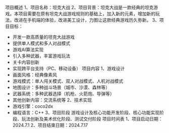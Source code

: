 项目概述 
1、项目名称：坦克大战
2、项目背景：坦克大战是一款经典的坦克游戏。本项目需要在原有坦克大战游戏规则的基础上，加入新的元素，增加新的玩法，改进在手机端的体验，改进美工设计，力图让这款经典游戏历久弥新。
3、项目目标：
- 开发一款高质量的坦克大战游戏 
- 提供单人模式和多人对战模式
- 游戏AI算法实现 
- 引入多种武器，丰富游戏玩法 
- 关卡内容创新
- 实现跨平台支持（PC、移动设备）
项目内容 
1、游戏设计 
- 画面风格：经典像素风
- 游戏模式：单人闯关模式、双人对战模式、人机对战模式 
- 地图设计：多种战斗场景（城市、沙漠、森林等） 
- 武器系统：多种武器选择（机枪、火箭炮、导弹等） 
- 其他创新内容：交流系统等
2、技术实现 
- 游戏引擎：coco2dx
- 编程语言：C++
3、项目阶段 
游戏设计及核心功能开发阶段、核心功能实现阶段、玩法创新及美术优化阶段、测试交付阶段 
项目时间表 
1、项目启动日期：2024.7.1
2、项目结束日期：2024.7.17
